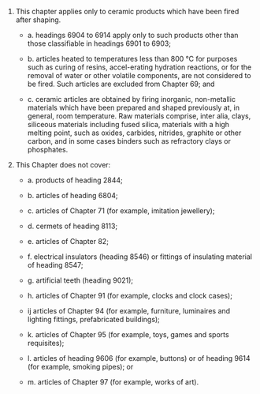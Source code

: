 1. This chapter applies only to ceramic products which have been fired after shaping. 
    
    - a. headings 6904 to 6914 apply only to such products other than those classifiable in headings 6901 to 6903;

    - b. articles heated to temperatures less than 800 °C for purposes such as curing of resins, accel-erating hydration reactions, or for the removal of water or other volatile components, are not considered to be fired. Such articles are excluded from Chapter 69; and 

    - c. ceramic articles are obtained by firing inorganic, non-metallic materials which have been prepared and shaped previously at, in general, room temperature. Raw materials comprise, inter alia, clays, siliceous materials including fused silica, materials with a high melting point, such as oxides, carbides, nitrides, graphite or other carbon, and in some cases binders such as refractory clays or phosphates. 

2. This Chapter does not cover:

    - a. products of heading 2844;

    - b. articles of heading 6804;

    - c. articles of Chapter 71 (for example, imitation jewellery);

    - d. cermets of heading 8113;

    - e. articles of Chapter 82;

    - f. electrical insulators (heading 8546) or fittings of insulating material of heading 8547;

    - g. artificial teeth (heading 9021);

    - h. articles of Chapter 91 (for example, clocks and clock cases);

    - ij articles of Chapter 94 (for example, furniture, luminaires and lighting fittings, prefabricated buildings);

    - k. articles of Chapter 95 (for example, toys, games and sports requisites);

    - l. articles of heading 9606 (for example, buttons) or of heading 9614 (for example, smoking pipes); or 

    - m. articles of Chapter 97 (for example, works of art).
